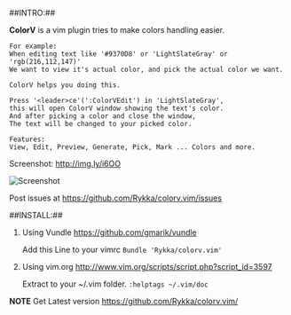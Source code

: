 ##INTRO:##

**ColorV** is a vim plugin tries to make colors handling easier.
   
    For example:
    When editing text like '#9370D8' or 'LightSlateGray' or 'rgb(216,112,147)'
    We want to view it's actual color, and pick the actual color we want.

    ColorV helps you doing this.

    Press '<leader>ce'(':ColorVEdit') in 'LightSlateGray',
    this will open ColorV window showing the text's color.
    And after picking a color and close the window,
    The text will be changed to your picked color.

    Features:
    View, Edit, Preview, Generate, Pick, Mark ... Colors and more.

Screenshot: http://img.ly/i6OO

![Screenshot](http://s3.amazonaws.com/imgly_production/4316118/large.png)

Post issues at https://github.com/Rykka/colorv.vim/issues 

##INSTALL:##

1. Using Vundle  https://github.com/gmarik/vundle 

    Add this Line to your vimrc
    `Bundle 'Rykka/colorv.vim'` 

2. Using vim.org http://www.vim.org/scripts/script.php?script_id=3597

    Extract to your ~/.vim folder.
    `:helptags ~/.vim/doc`
    
**NOTE**   Get Latest version
           https://github.com/Rykka/colorv.vim/
